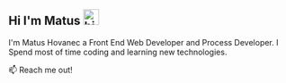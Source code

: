 ## Hi I'm Matus <img src="https://user-images.githubusercontent.com/1303154/88677602-1635ba80-d120-11ea-84d8-d263ba5fc3c0.gif" width="28px" alt="hi">

I'm Matus Hovanec a Front End Web Developer and Process Developer. I Spend most of time coding and learning new technologies.

:mailbox: Reach me out!

